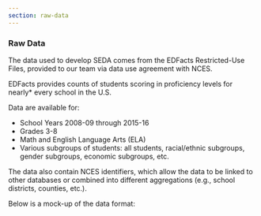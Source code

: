 ```yaml
---
section: raw-data
---
```

### Raw Data

The data used to develop SEDA comes from the EDFacts Restricted-Use Files, provided to our team via data use agreement with NCES.

EDFacts provides counts of students scoring in proficiency levels for nearly* every school in the U.S. 

Data are available for:

- School Years 2008-09 through 2015-16
- Grades 3-8
- Math and English Language Arts (ELA)
- Various subgroups of students: all students, racial/ethnic subgroups, gender subgroups, economic subgroups, etc.

The data also contain NCES identifiers, which allow the data to be linked to other databases or combined into different aggregations (e.g., school districts, counties, etc.).

Below is a mock-up of the data format:
 